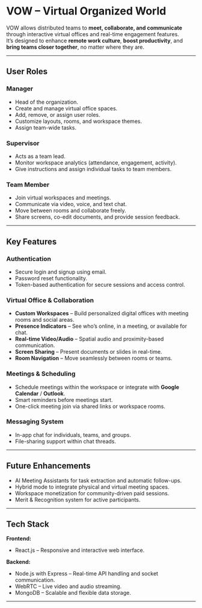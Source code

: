 #  VOW – Virtual Organized World

VOW allows distributed teams to **meet, collaborate, and communicate** through interactive virtual offices and real-time engagement features.  
It’s designed to enhance **remote work culture**, **boost productivity**, and **bring teams closer together**, no matter where they are.

---

##  User Roles

###  Manager
- Head of the organization.
- Create and manage virtual office spaces.
- Add, remove, or assign user roles.
- Customize layouts, rooms, and workspace themes.
- Assign team-wide tasks.

###  Supervisor
- Acts as a team lead.
- Monitor workspace analytics (attendance, engagement, activity).
- Give instructions and assign individual tasks to team members.

###  Team Member
- Join virtual workspaces and meetings.
- Communicate via video, voice, and text chat.
- Move between rooms and collaborate freely.
- Share screens, co-edit documents, and provide session feedback.

---

##  Key Features

###  Authentication
- Secure login and signup using email.
- Password reset functionality.
- Token-based authentication for secure sessions and access control.

### Virtual Office & Collaboration
- **Custom Workspaces** – Build personalized digital offices with meeting rooms and social areas.
- **Presence Indicators** – See who’s online, in a meeting, or available for chat.
- **Real-time Video/Audio** – Spatial audio and proximity-based communication.
- **Screen Sharing** – Present documents or slides in real-time.
- **Room Navigation** – Move seamlessly between rooms or teams.

### Meetings & Scheduling
- Schedule meetings within the workspace or integrate with **Google Calendar** / **Outlook**.
- Smart reminders before meetings start.
- One-click meeting join via shared links or workspace rooms.

### Messaging System
- In-app chat for individuals, teams, and groups.
- File-sharing support within chat threads.

---


## Future Enhancements

- AI Meeting Assistants for task extraction and automatic follow-ups.
- Hybrid mode to integrate physical and virtual meeting spaces.
- Workspace monetization for community-driven paid sessions.
- Merit & Recognition system for active participants.

---

## Tech Stack

**Frontend:**  
- React.js – Responsive and interactive web interface.

**Backend:**  
- Node.js with Express – Real-time API handling and socket communication.  
- WebRTC – Live video and audio streaming.  
- MongoDB – Scalable and flexible data storage.

---